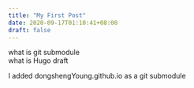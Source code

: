 ```yaml
---
title: "My First Post"
date: 2020-09-17T01:10:41+08:00
draft: false
---
```


what is git submodule  
what is Hugo draft

I added dongshengYoung.github.io as a git submodule  
